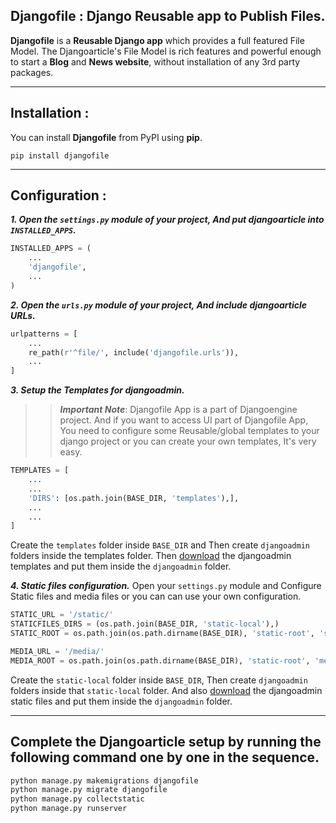 ## Djangofile : Django Reusable app to Publish Files.

**Djangofile** is a **Reusable Django app** which provides a full featured File Model. The Djangoarticle's File Model is rich features and powerful enough to start a **Blog** and **News website**, without installation of any 3rd party packages.
___


## Installation :
You can install **Djangofile** from PyPI using **pip**.

``` pip install djangofile ```
___


## Configuration :
***1. Open the ```settings.py``` module of your project, And put djangoarticle into ```INSTALLED_APPS```.***
```python
INSTALLED_APPS = (
    ...
    'djangofile',
    ...
)
```

***2. Open the ```urls.py``` module of your project, And include djangoarticle URLs.***
```python
urlpatterns = [
    ...
    re_path(r'^file/', include('djangofile.urls')),
    ...
]
```

***3. Setup the Templates for djangoadmin.***
>> ***Important Note***: Djangofile App is a part of Djangoengine project. And if you want to access UI part of Djangofile App, You need to configure some Reusable/global templates to your django project or you can create your own templates, It's very easy.
```python
TEMPLATES = [
    ...
    ...
    'DIRS': [os.path.join(BASE_DIR, 'templates'),],
    ...
    ...
]
```

Create the ```templates``` folder inside ```BASE_DIR``` and Then create ```djangoadmin``` folders inside the templates folder.
Then [download](https://www.dropbox.com/sh/na4tzfewub5mhe5/AABmyPHZ3KFZSpC7lH9Uvl5Ya?dl=0) the djangoadmin templates and put them inside the ```djangoadmin``` folder.

***4. Static files configuration.***
Open your ```settings.py``` module and Configure Static files and media files or you can can use your own configuration.
```python
STATIC_URL = '/static/'
STATICFILES_DIRS = (os.path.join(BASE_DIR, 'static-local'),)
STATIC_ROOT = os.path.join(os.path.dirname(BASE_DIR), 'static-root', 'static')

MEDIA_URL = '/media/'
MEDIA_ROOT = os.path.join(os.path.dirname(BASE_DIR), 'static-root', 'media')
```

Create the ```static-local``` folder inside ```BASE_DIR```, Then create ```djangoadmin``` folders inside that ```static-local``` folder.
And also [download](https://www.dropbox.com/sh/1jjul5c7kauas3o/AACeEf_OqpnzTe_iqK-r3SNMa?dl=0) the djangoadmin static files and put them inside the ```djangoadmin``` folder.
___


## Complete the Djangoarticle setup by running the following command one by one in the sequence.
```python
python manage.py makemigrations djangofile
python manage.py migrate djangofile
python manage.py collectstatic
python manage.py runserver
```